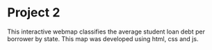 # Project 2

This interactive webmap classifies the average student loan debt per borrower by state. This map was developed using html, css and js.
